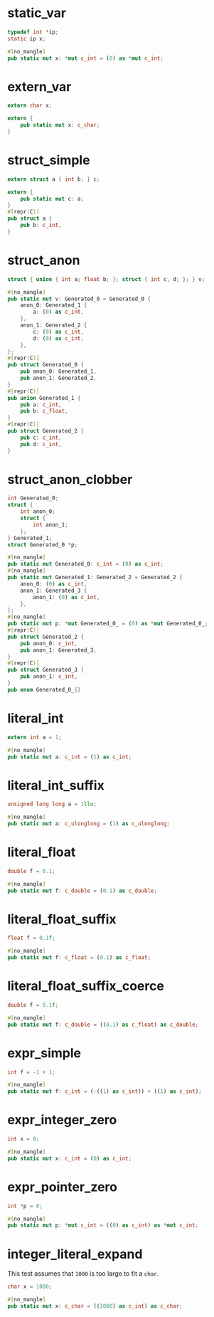 # static_var

```c
typedef int *ip;
static ip x;
```

```rust
#[no_mangle]
pub static mut x: *mut c_int = (0) as *mut c_int;
```

# extern_var

```c
extern char x;
```

```rust
extern {
    pub static mut x: c_char;
}
```

# struct_simple

```c
extern struct a { int b; } c;
```

```rust
extern {
    pub static mut c: a;
}
#[repr(C)]
pub struct a {
    pub b: c_int,
}
```

# struct_anon

```c
struct { union { int a; float b; }; struct { int c, d; }; } v;
```

```rust
#[no_mangle]
pub static mut v: Generated_0 = Generated_0 {
    anon_0: Generated_1 {
        a: (0) as c_int,
    },
    anon_1: Generated_2 {
        c: (0) as c_int,
        d: (0) as c_int,
    },
};
#[repr(C)]
pub struct Generated_0 {
    pub anon_0: Generated_1,
    pub anon_1: Generated_2,
}
#[repr(C)]
pub union Generated_1 {
    pub a: c_int,
    pub b: c_float,
}
#[repr(C)]
pub struct Generated_2 {
    pub c: c_int,
    pub d: c_int,
}
```

# struct_anon_clobber

```c
int Generated_0;
struct {
    int anon_0;
    struct {
        int anon_1;
    };
} Generated_1;
struct Generated_0 *p;
```

```rust
#[no_mangle]
pub static mut Generated_0: c_int = (0) as c_int;
#[no_mangle]
pub static mut Generated_1: Generated_2 = Generated_2 {
    anon_0: (0) as c_int,
    anon_1: Generated_3 {
        anon_1: (0) as c_int,
    },
};
#[no_mangle]
pub static mut p: *mut Generated_0_ = (0) as *mut Generated_0_;
#[repr(C)]
pub struct Generated_2 {
    pub anon_0: c_int,
    pub anon_1: Generated_3,
}
#[repr(C)]
pub struct Generated_3 {
    pub anon_1: c_int,
}
pub enum Generated_0_{}
```

# literal_int

```c
extern int a = 1;
```

```rust
#[no_mangle]
pub static mut a: c_int = (1) as c_int;
```

# literal_int_suffix

```c
unsigned long long a = 1llu;
```

```rust
#[no_mangle]
pub static mut a: c_ulonglong = (1) as c_ulonglong;
```

# literal_float

```c
double f = 0.1;
```

```rust
#[no_mangle]
pub static mut f: c_double = (0.1) as c_double;
```

# literal_float_suffix

```c
float f = 0.1f;
```

```rust
#[no_mangle]
pub static mut f: c_float = (0.1) as c_float;
```

# literal_float_suffix_coerce

```c
double f = 0.1f;
```

```rust
#[no_mangle]
pub static mut f: c_double = ((0.1) as c_float) as c_double;
```

# expr_simple

```c
int f = -1 + 1;
```

```rust
#[no_mangle]
pub static mut f: c_int = (-((1) as c_int)) + ((1) as c_int);
```


# expr_integer_zero

```c
int x = 0;
```

```rust
#[no_mangle]
pub static mut x: c_int = (0) as c_int;
```

# expr_pointer_zero

```c
int *p = 0;
```

```rust
#[no_mangle]
pub static mut p: *mut c_int = ((0) as c_int) as *mut c_int;
```

# integer_literal_expand

This test assumes that `1000` is too large to fit a `char`.

```c
char x = 1000;
```

```rust
#[no_mangle]
pub static mut x: c_char = ((1000) as c_int) as c_char;
```
